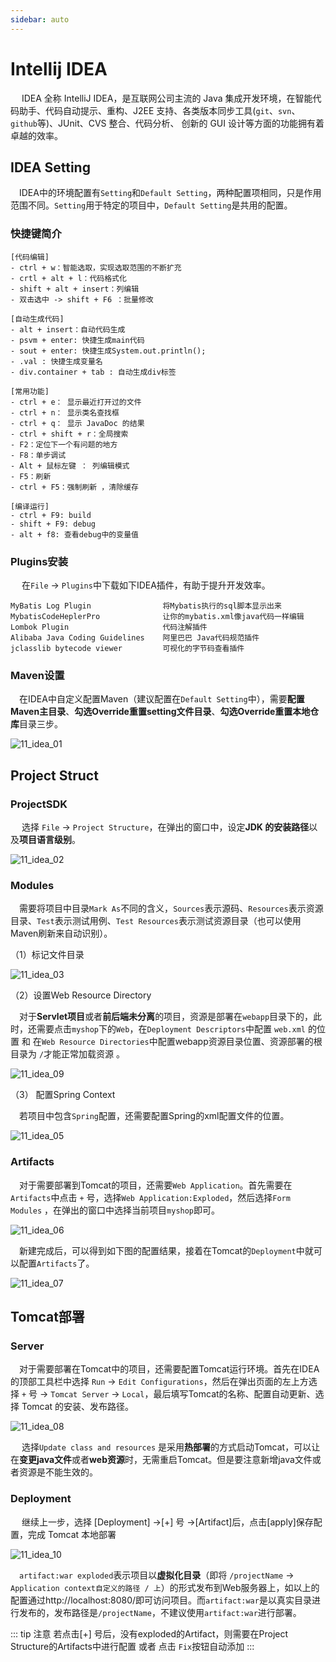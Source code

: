 ```yaml
---
sidebar: auto
---
```


# Intellij IDEA

​	　IDEA 全称 IntelliJ IDEA，是互联网公司主流的 Java 集成开发环境，在智能代码助手、代码自动提示、重构、J2EE 支持、各类版本同步工具(`git`、`svn`、`github`等)、JUnit、CVS 整合、代码分析、 创新的 GUI 设计等方面的功能拥有着卓越的效率。

## IDEA Setting

​	　IDEA中的环境配置有`Setting`和`Default Setting`，两种配置项相同，只是作用范围不同。`Setting`用于特定的项目中，`Default Setting`是共用的配置。

### 快捷键简介

```
[代码编辑]
- ctrl + w：智能选取，实现选取范围的不断扩充
- crtl + alt + l：代码格式化
- shift + alt + insert：列编辑
- 双击选中 -> shift + F6 ：批量修改

[自动生成代码]
- alt + insert：自动代码生成
- psvm + enter: 快捷生成main代码
- sout + enter: 快捷生成System.out.println();
- .val : 快捷生成变量名
- div.container + tab : 自动生成div标签

[常用功能]
- ctrl + e： 显示最近打开过的文件
- ctrl + n： 显示类名查找框
- ctrl + q： 显示 JavaDoc 的结果
- ctrl + shift + r：全局搜索
- F2：定位下一个有问题的地方
- F8：单步调试
- Alt + 鼠标左键 ： 列编辑模式
- F5：刷新
- ctrl + F5：强制刷新 ，清除缓存

[编译运行]
- ctrl + F9: build
- shift + F9: debug
- alt + f8: 查看debug中的变量值
```

 

### Plugins安装

​	　在`File` -> `Plugins`中下载如下IDEA插件，有助于提升开发效率。

```
MyBatis Log Plugin 				  将Mybatis执行的sql脚本显示出来
MybatisCodeHeplerPro 	          让你的mybatis.xml像java代码一样编辑
Lombok Plugin				      代码注解插件
Alibaba Java Coding Guidelines    阿里巴巴 Java代码规范插件
jclasslib bytecode viewer 	      可视化的字节码查看插件
```



### Maven设置

​	　在IDEA中自定义配置Maven（建议配置在`Default Setting`中），需要**配置Maven主目录**、**勾选Override重置setting文件目录**、**勾选Override重置本地仓库**目录三步。

![11_idea_01](./images/11_idea_01.png)





## Project Struct

### ProjectSDK

​	　选择 `File` -> `Project Structure`，在弹出的窗口中，设定**JDK 的安装路径**以及**项目语言级别**。

![11_idea_02](./images/11_idea_02.png)



### Modules

​	　需要将项目中目录`Mark As`不同的含义，`Sources`表示源码、`Resources`表示资源目录、`Test`表示测试用例、`Test Resources`表示测试资源目录（也可以使用Maven刷新来自动识别）。

（1）标记文件目录

![11_idea_03](./images/11_idea_03.png)



（2）设置Web Resource Directory

​	　对于**Servlet项目**或者**前后端未分离**的项目，资源是部署在`webapp`目录下的，此时，还需要点击`myshop`下的`Web`，在`Deployment Descriptors`中配置 `web.xml` 的位置 和 在`Web Resource Directories`中配置webapp资源目录位置、资源部署的根目录为 `/`才能正常加载资源 。

![11_idea_09](./images/11_idea_09.png)



（3） 配置Spring Context

​	　若项目中包含`Spring`配置，还需要配置Spring的xml配置文件的位置。

![11_idea_05](./images/11_idea_05.png)



###  Artifacts

​	　对于需要部署到Tomcat的项目，还需要`Web Application`。首先需要在`Artifacts`中点击 `+`  号，选择`Web Application:Exploded`，然后选择`Form Modules` ，在弹出的窗口中选择当前项目`myshop`即可。

![11_idea_06](./images/11_idea_06.png)

​	　新建完成后，可以得到如下图的配置结果，接着在Tomcat的`Deployment`中就可以配置`Artifacts`了。

![11_idea_07](./images/11_idea_07.png)



## Tomcat部署

### Server

​	　对于需要部署在Tomcat中的项目，还需要配置Tomcat运行环境。首先在IDEA的顶部工具栏中选择 `Run` -> `Edit Configurations`，然后在弹出页面的左上方选择 `+` 号 -> `Tomcat Server` -> `Local`，最后填写Tomcat的名称、配置自动更新、选择 Tomcat 的安装、发布路径。

![11_idea_08](./images/11_idea_08.png)

​	　选择`Update class and resources` 是采用**热部署**的方式启动Tomcat，可以让在**变更java文件**或者**web资源**时，无需重启Tomcat。但是要注意新增java文件或者资源是不能生效的。



### Deployment

​	　继续上一步，选择 [Deployment] ->[+] 号 ->[Artifact]后，点击[apply]保存配置，完成 Tomcat 本地部署

![11_idea_10](./images/11_idea_10.png)

​	　`artifact:war exploded`表示项目以**虚拟化目录**（即将 `/projectName` -> `Application context自定义的路径 / 上`）的形式发布到Web服务器上，如以上的配置通过<a>http://localhost:8080/</a>即可访问项目。而`artifact:war`是以真实目录进行发布的，发布路径是`/projectName`，不建议使用`artifact:war`进行部署。

::: tip 注意
若点击[+] 号后，没有exploded的Artifact，则需要在Project Structure的Artifacts中进行配置 或者 点击 `Fix`按钮自动添加
:::


